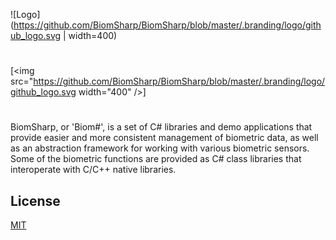 ![Logo](https://github.com/BiomSharp/BiomSharp/blob/master/.branding/logo/github_logo.svg | width=400)
#
[<img src="https://github.com/BiomSharp/BiomSharp/blob/master/.branding/logo/github_logo.svg width="400" />]
#

BiomSharp, or 'Biom#', is a set of C# libraries and demo applications that provide easier and more consistent management of biometric data, as well as an abstraction framework for working with various biometric sensors. Some of the biometric functions are provided as C# class libraries that interoperate with C/C++ native libraries.

## License

[MIT](https://github.com/BiomSharp/BiomSharp/blob/master/LICENSE.txt)


